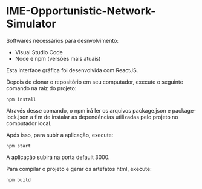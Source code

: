 # IME-Opportunistic-Network-Simulator

Softwares necessários para desnvolvimento:
- Visual Studio Code
- Node e npm (versões mais atuais)

Esta interface gráfica foi desenvolvida com ReactJS.

Depois de clonar o repositório em seu computador, execute o seguinte comando na raiz do projeto:

```
npm install
```
Através desse comando, o npm irá ler os arquivos package.json e package-lock.json a fim de instalar as dependências utilizadas pelo projeto no computador local.

Após isso, para subir a aplicação, execute:

```
npm start
```

A aplicação subirá na porta default 3000.

Para compilar o projeto e gerar os artefatos html, execute:

```
npm build
```
